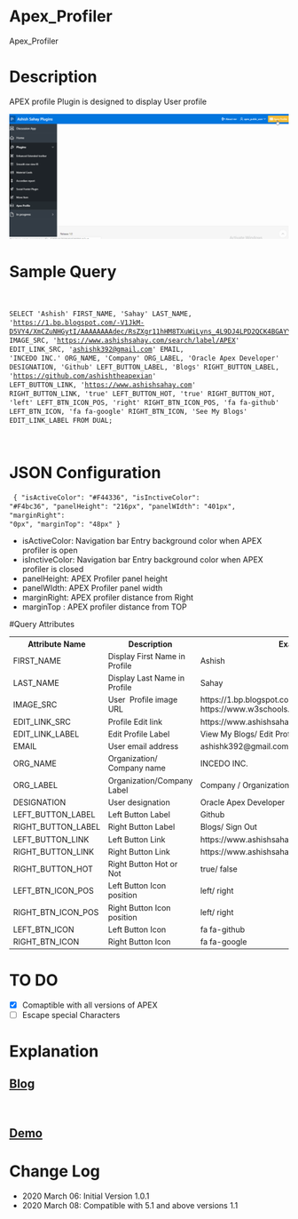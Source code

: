 # Apex_Profiler
Apex_Profiler
# Description 
APEX profile Plugin is designed to display User profile

<img src="https://raw.githubusercontent.com/ashishtheapexian/Apex_Profiler/master/preview.gif">

# Sample Query
<code> <pre>SELECT
  'Ashish' FIRST_NAME,
  'Sahay' LAST_NAME,
  'https://1.bp.blogspot.com/-V1JkM-D5VY4/XmCZuNHGytI/AAAAAAAAdec/RsZXgr11hHM8TXuWiLyns_4L9DJ4LPD2QCK4BGAYYCw/s113/0%253Fe%253D1586390400%2526v%253Dbeta%2526t%253DrDhapAPOdu3qco8WpAs1kTxVPf0533bNvx92guVCyVw' IMAGE_SRC,
  'https://www.ashishsahay.com/search/label/APEX' EDIT_LINK_SRC,
  'ashishk392@gmail.com' EMAIL,
  'INCEDO INC.' ORG_NAME,
  'Company' ORG_LABEL,
  'Oracle Apex Developer' DESIGNATION,
  'Github' LEFT_BUTTON_LABEL,
  'Blogs' RIGHT_BUTTON_LABEL,
  'https://github.com/ashishtheapexian' LEFT_BUTTON_LINK,
  'https://www.ashishsahay.com' RIGHT_BUTTON_LINK,
  'true' LEFT_BUTTON_HOT,
  'true' RIGHT_BUTTON_HOT,
  'left' LEFT_BTN_ICON_POS,
  'right' RIGHT_BTN_ICON_POS,
  'fa fa-github' LEFT_BTN_ICON,
  'fa fa-google' RIGHT_BTN_ICON,
  'See My Blogs' EDIT_LINK_LABEL
FROM DUAL;</pre>
</code>


# JSON Configuration

<code><pre>
{
	"isActiveColor": "#F44336",
	"isInctiveColor": "#F4bc36",
	"panelHeight": "216px",
	"panelWIdth": "401px",
	"marginRight": "0px",
	"marginTop": "48px"
}
</pre></code>
<ul>
<li>isActiveColor: Navigation bar Entry background color when APEX profiler is open  </li>
<li>isInctiveColor: Navigation bar Entry background color when APEX profiler is closed</li>
<li>panelHeight: APEX Profiler panel height</li>
<li>panelWIdth: APEX Profiler panel width</li>
<li>marginRight: APEX profiler distance from Right</li>
<li>marginTop : APEX profiler distance from TOP</li>
</ul>


#Query Attributes

<table>
<tbody>
<tr>
 <th>Attribute Name</th>
 <th>Description</th>  
 <th>Example</th>  
</tr>
<tr>
 <td>FIRST_NAME</td>
 <td>Display First Name in Profile</td> 
 <td>Ashish</td> 
</tr>
<tr>
 <td>LAST_NAME</td>
 <td>Display Last Name in Profile</td> 
 <td>Sahay</td> 
</tr>
<tr>
 <td>IMAGE_SRC</td>
 <td>User&nbsp; Profile image URL</td> 
 <td>https://1.bp.blogspot.com/-V1JkM-https://www.w3schools.com/howto/img_avatar.png</td> 
</tr>
<tr>
 <td>EDIT_LINK_SRC</td>
 <td>Profile Edit link</td> 
 <td>https://www.ashishsahay.com/search/label/APEX</td> 
</tr>
<tr>
 <td>EDIT_LINK_LABEL</td>
 <td>Edit Profile Label</td> 
 <td>View My Blogs/ Edit Profile</td>
</tr>
<tr>
 <td>EMAIL</td>
 <td>User email address</td> 
 <td>ashishk392@gmail.com</td>
</tr>
<tr>
 <td>ORG_NAME</td>
 <td>Organization/ Company name</td> 
 <td>INCEDO INC.</td> 
</tr>
<tr>
 <td>ORG_LABEL</td>
 <td>Organization/Company Label</td> 
 <td>Company / Organization/ Country</td> 
</tr>
<tr>
 <td>DESIGNATION</td>
 <td>User designation</td> 
 <td>Oracle Apex Developer</td> 
</tr>
<tr>
 <td>LEFT_BUTTON_LABEL</td>
 <td>Left Button Label</td> 
 <td>Github</td> 
</tr>
<tr>
 <td>RIGHT_BUTTON_LABEL</td>
 <td>Right Button Label&nbsp;</td> 
 <td>Blogs/ Sign Out</td> 
</tr>
<tr>
 <td>LEFT_BUTTON_LINK</td>
 <td>Left Button Link</td> 
 <td>https://www.ashishsahay.com</td> 
</tr>
<tr>
 <td>RIGHT_BUTTON_LINK</td>
 <td>Right Button Link</td> 
 <td>https://www.ashishsahay.com</td> 
</tr>
<tr>
 <td>RIGHT_BUTTON_HOT</td>
 <td>Right Button Hot or Not</td> 
 <td>true/ false</td> 
</tr>
<tr>
 <td>LEFT_BTN_ICON_POS</td>
 <td>Left Button Icon position</td> 
 <td>left/ right</td> 
</tr>
<tr>
 <td>RIGHT_BTN_ICON_POS</td>
 <td>Right Button Icon position&nbsp;</td> 
 <td>left/ right</td> 
</tr>
<tr>
 <td>LEFT_BTN_ICON</td>
 <td>Left Button Icon</td> 
 <td>fa fa-github</td> 
</tr>
<tr>
 <td>RIGHT_BTN_ICON</td>
 <td>Right Button Icon</td> 
 <td>fa fa-google</td> 
</tr>
</tbody></table>

# TO DO
- [x] Comaptible with all versions of APEX
- [ ] Escape special Characters

# Explanation
<h2><a href="https://www.ashishsahay.com/2020/03/apex-user-profiler.html"> Blog</a></h2>
</br>
<h2><a href="https://apex.oracle.com/pls/apex/f?p=93690:10:702064819366086::NO:::">Demo</a></h2>


# Change Log
<ul>
  <li>2020 March 06:  Initial Version 1.0.1</li>
  <li>2020 March 08:  Compatible with 5.1 and above versions 1.1</li>
</ul>

